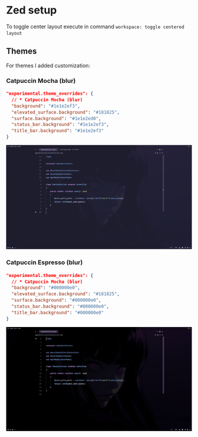 # Zed setup

To toggle center layout execute in command `workspace: toggle centered layout`

## Themes

For themes I added customization:

### Catpuccin Mocha (blur)

```json
"experimental.theme_overrides": {
  // * Catpuccin Mocha (blur)
  "background": "#1e1e2ef3",
  "elevated_surface.background": "#181825",
  "surface.background": "#1e1e2ed0",
  "status_bar.background": "#1e1e2ef3",
  "title_bar.background": "#1e1e2ef3"
}
```

![Catpuccin Mocha (blur)](./images/zed-mocha-blur.png)

### Catpuccin Espresso (blur)
```json
"experimental.theme_overrides": {
  // * Catpuccin Mocha (blur)
  "background": "#000000e0",
  "elevated_surface.background": "#181825",
  "surface.background": "#000000e0",
  "status_bar.background": "#000000e0",
  "title_bar.background": "#000000e0"
}
```
![Catpuccin Espresso (blur)](./images/zed-espresso.png)
